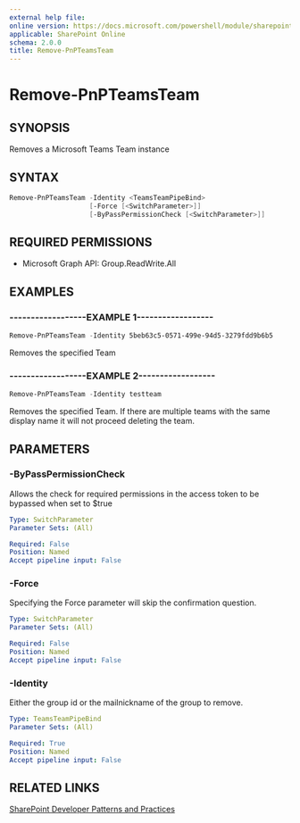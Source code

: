 ```yaml
---
external help file:
online version: https://docs.microsoft.com/powershell/module/sharepoint-pnp/remove-pnpteamsteam
applicable: SharePoint Online
schema: 2.0.0
title: Remove-PnPTeamsTeam
---
```


# Remove-PnPTeamsTeam

## SYNOPSIS
Removes a Microsoft Teams Team instance

## SYNTAX 

```powershell
Remove-PnPTeamsTeam -Identity <TeamsTeamPipeBind>
                    [-Force [<SwitchParameter>]]
                    [-ByPassPermissionCheck [<SwitchParameter>]]
```

## REQUIRED PERMISSIONS

  * Microsoft Graph API: Group.ReadWrite.All

## EXAMPLES

### ------------------EXAMPLE 1------------------
```powershell
Remove-PnPTeamsTeam -Identity 5beb63c5-0571-499e-94d5-3279fdd9b6b5
```

Removes the specified Team

### ------------------EXAMPLE 2------------------
```powershell
Remove-PnPTeamsTeam -Identity testteam
```

Removes the specified Team. If there are multiple teams with the same display name it will not proceed deleting the team.

## PARAMETERS

### -ByPassPermissionCheck
Allows the check for required permissions in the access token to be bypassed when set to $true

```yaml
Type: SwitchParameter
Parameter Sets: (All)

Required: False
Position: Named
Accept pipeline input: False
```

### -Force
Specifying the Force parameter will skip the confirmation question.

```yaml
Type: SwitchParameter
Parameter Sets: (All)

Required: False
Position: Named
Accept pipeline input: False
```

### -Identity
Either the group id or the mailnickname of the group to remove.

```yaml
Type: TeamsTeamPipeBind
Parameter Sets: (All)

Required: True
Position: Named
Accept pipeline input: False
```

## RELATED LINKS

[SharePoint Developer Patterns and Practices](https://aka.ms/sppnp)